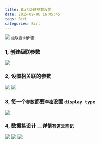 ```yaml
---
title: Birt级联参数设置
date: 2015-09-06 16:05:45
tags: Birt
categories: Birt
---
```

![](http://ww3.sinaimg.cn/mw1024/c05ae6b6gw1f3lr2a94s9j20sg0c6wlh.jpg)
`级联查询`步骤:
### 1, 创建级联参数
![](http://ww3.sinaimg.cn/mw690/c05ae6b6gw1f3lqbip8eij20en043js6.jpg)

### 2, 设置相关联的参数
<!-- more -->
![](http://ww3.sinaimg.cn/mw690/c05ae6b6gw1f3lqbeh0vpj20py0mojwv.jpg)
![](http://ww2.sinaimg.cn/mw690/c05ae6b6gw1f3lqbjenelj20hz0mtae5.jpg)

### 3, 每一个`参数`都要`单独`设置 `display type`
![](http://ww2.sinaimg.cn/mw690/c05ae6b6gw1f3lqbfavgsj20gp0ma0wl.jpg) 

### 4, 数据集设计  __详情`有道云笔记`
![](http://ww3.sinaimg.cn/mw690/c05ae6b6gw1f3lqbg1ji5j211w0exgq6.jpg)
![](http://ww3.sinaimg.cn/mw690/c05ae6b6gw1f3lqbgrgdkj20w90g20xc.jpg)
![](http://ww1.sinaimg.cn/mw1024/c05ae6b6gw1f3lqj8f7qyj20yl0gdjw3.jpg)



